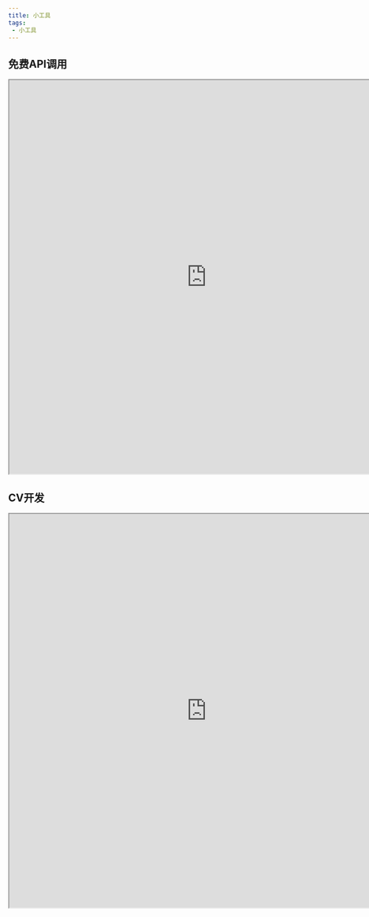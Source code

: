 ```yaml
---
title: 小工具
tags:
 - 小工具
---
```



## 免费API调用

<iframe width="800" height="800" src="https://www.bmcx.com/apiiframe/?api_from=bmcx&api_url=https://www.bmcx.com/&api_width=98%&api_backgroundcolor=FFFFFF">
</iframe>

## CV开发

<iframe width="800" height="800" src="https://www.5cv.top/">
</iframe>